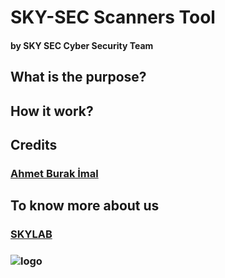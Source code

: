 # SKY-SEC Scanners Tool
#### by SKY SEC Cyber Security Team 

## What is the purpose?

## How it work?

## Credits
### [Ahmet Burak İmal](https://github.com/ahmetburaki "A. Burak İmal")

## To know more about us
### [SKYLAB](http://yildizskylab.com/ "SKYLAB Homepage")
### ![logo](http://yildizskylab.com/static/media/yildiz.9af48539cdd43090e41441c69e7b19ad.svg)
